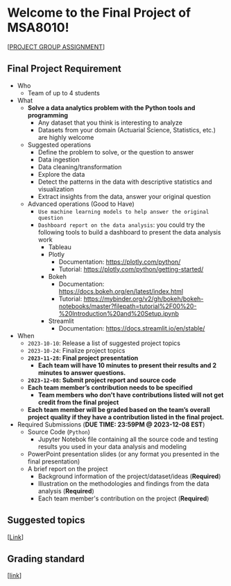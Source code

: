 # Welcome to the Final Project of MSA8010!

[[PROJECT GROUP ASSIGNMENT](https://docs.google.com/spreadsheets/d/1saqpPBTxzrt3psHvAHib7dluA2XkuX8TGL4W8BB-9Hk/edit?usp=sharing)]

## Final Project Requirement
* Who
    * Team of up to 4 students
* What
    * **Solve a data analytics problem with the Python tools and programming**
        * Any dataset that you think is interesting to analyze
        * Datasets from your domain (Actuarial Science, Statistics, etc.) are highly welcome
    * Suggested operations
        * Define the problem to solve, or the question to answer
        * Data ingestion
        * Data cleaning/transformation
        * Explore the data
        * Detect the patterns in the data with descriptive statistics and visualization
        * Extract insights from the data, answer your original question
    * Advanced operations (Good to Have)
        * `Use machine learning models to help answer the original question`
        * `Dashboard report on the data analysis`: you could try the following tools to build a dashboard to present the data analysis work
            * Tableau
            * Plotly
                * Documentation: https://plotly.com/python/
                * Tutorial: https://plotly.com/python/getting-started/
            * Bokeh
                * Documentation: https://docs.bokeh.org/en/latest/index.html
                * Tutorial: https://mybinder.org/v2/gh/bokeh/bokeh-notebooks/master?filepath=tutorial%2F00%20-%20Introduction%20and%20Setup.ipynb
            * Streamlit
                * Documentation: https://docs.streamlit.io/en/stable/
* When
    * `2023-10-10`: Release a list of suggested project topics
    * `2023-10-24`: Finalize project topics
    * **`2023-11-28`: Final project presentation**
        * **Each team will have 10 minutes to present their results and 2 minutes to answer questions.**
    * **`2023-12-08`: Submit project report and source code**
    * **Each team member’s contribution needs to be specified**
        * **Team members who don't have contributions listed will not get credit from the final project**
    * **Each team member will be graded based on the team’s overall project quality if they have a contribution listed in the final project.**
* Required Submissions (**DUE TIME: 23:59PM @ 2023-12-08 EST**)
    * Source Code (`Python`)
        * Jupyter Notebok file containing all the source code and testing results you used in your data analysis and modeling
    * PowerPoint presentation slides (or any format you presented in the final presentation)
    * A brief report on the project
        * Background information of the project/dataset/ideas (**Required**)
        * Illustration on the methodologies and findings from the data analysis (**Required**)
        * Each team member's contribution on the project (**Required**)


## Suggested topics
[[Link](./suggested_topics.md)]

## Grading standard
[[link](./rubrics.pdf)]
